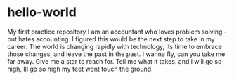# hello-world
My first practice repository 
I am an accountant who loves problem solving - but hates accounting. I figured this would be the next step to take in my career. The world is changing rapidly with technology, its time to embrace those changes, and leave the past in the past. I wanna fly, can you take me far away. Give me a star to reach for. Tell me what it takes. and i will go so high, Ill go so high my feet wont touch the ground. 
